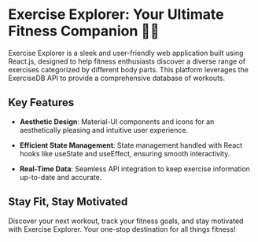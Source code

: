 # Exercise Explorer: Your Ultimate Fitness Companion 🏋️‍♂️

Exercise Explorer is a sleek and user-friendly web application built using React.js, designed to help fitness enthusiasts discover a diverse range of exercises categorized by different body parts. This platform leverages the ExerciseDB API to provide a comprehensive database of workouts.

## Key Features

- **Aesthetic Design**: Material-UI components and icons for an aesthetically pleasing and intuitive user experience.

- **Efficient State Management**: State management handled with React hooks like useState and useEffect, ensuring smooth interactivity.

- **Real-Time Data**: Seamless API integration to keep exercise information up-to-date and accurate.

## Stay Fit, Stay Motivated

Discover your next workout, track your fitness goals, and stay motivated with Exercise Explorer. Your one-stop destination for all things fitness!
